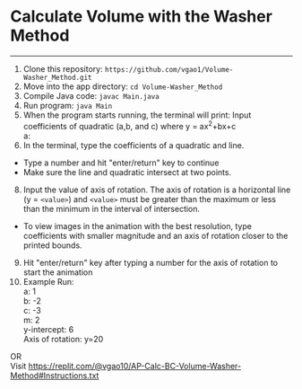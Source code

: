 # Calculate Volume with the Washer Method
-------------------------------------------------------
1. Clone this repository: `https://github.com/vgao1/Volume-Washer_Method.git`
2. Move into the app directory: `cd Volume-Washer_Method`
3. Compile Java code: `javac Main.java`
4. Run program: `java Main`
5. When the program starts running, the terminal will print:
  Input coefficients of quadratic (a,b, and c) where y = ax<sup>2</sup>+bx+c\
  a: 
6. In the terminal, type the coefficients of a quadratic and line.
* Type a number and hit "enter/return" key to continue
* Make sure the line and quadratic intersect at two points.  
8. Input the value of axis of rotation.  The axis of rotation is a horizontal line (y = `<value>`) and `<value>` must be greater than the maximum or less than the minimum in the interval of intersection.
* To view images in the animation with the best resolution, type coefficients with smaller magnitude and an axis of rotation closer to the printed bounds.
9. Hit "enter/return" key after typing a number for the axis of rotation to start the animation
10. Example Run:\
    a: 1\
    b: -2\
    c: -3\
    m: 2\
    y-intercept: 6\
    Axis of rotation: y=20
    
OR\
Visit https://replit.com/@vgao10/AP-Calc-BC-Volume-Washer-Method#Instructions.txt
